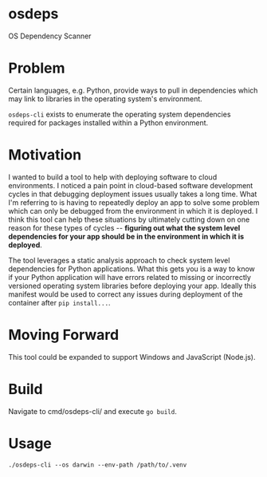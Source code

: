 # osdeps
OS Dependency Scanner

# Problem
Certain languages, e.g. Python, provide ways to pull in dependencies which may link to libraries in the operating system's environment.

`osdeps-cli` exists to enumerate the operating system dependencies required for packages installed within a Python environment.

# Motivation
I wanted to build a tool to help with deploying software to cloud environments. I noticed a pain point in cloud-based software development cycles in that debugging deployment issues usually takes a long time. What I'm referring to is having to repeatedly deploy an app to solve some problem which can only be debugged from the environment in which it is deployed. I think this tool can help these situations by ultimately cutting down on one reason for these types of cycles -- **figuring out what the system level dependencies for your app should be in the environment in which it is deployed**.

 The tool leverages a static analysis approach to check system level dependencies for Python applications. What this gets you is a way to know if your Python application will have errors related to missing or incorrectly versioned operating system libraries before deploying your app. Ideally this manifest would be used to correct any issues during deployment of the container after `pip install...`.

# Moving Forward
This tool could be expanded to support Windows and JavaScript (Node.js).

# Build
Navigate to cmd/osdeps-cli/ and execute `go build`.

# Usage
`./osdeps-cli --os darwin --env-path /path/to/.venv`
